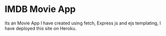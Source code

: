 # IMDB Movie App 
Its an Movie App I have created using fetch, Express js and ejs templating, I have deployed this site on Heroku. 
